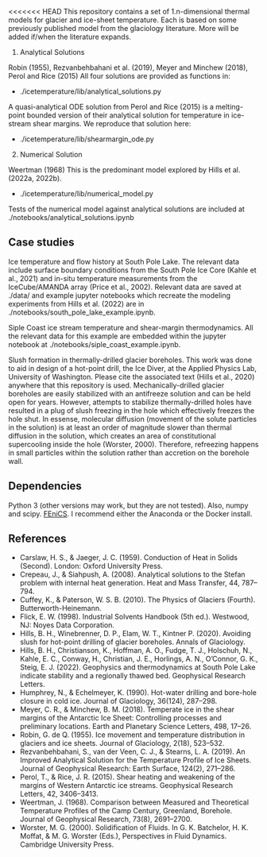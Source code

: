 <<<<<<< HEAD
This repository contains a set of 1.n-dimensional thermal models for glacier and ice-sheet temperature. Each is based on some previously published model from the glaciology literature. More will be added if/when the literature expands.

1) Analytical Solutions

Robin (1955), Rezvanbehbahani et al. (2019), Meyer and Minchew (2018), Perol and Rice (2015)
All four solutions are provided as functions in:
- ./icetemperature/lib/analytical_solutions.py

A quasi-analytical ODE solution from Perol and Rice (2015) is a melting-point bounded version of their analytical solution for temperature in ice-stream shear margins. We reproduce that solution here:
- ./icetemperature/lib/shearmargin_ode.py

2) Numerical Solution

Weertman (1968)
This is the predominant model explored by Hills et al. (2022a, 2022b).
- ./icetemperature/lib/numerical_model.py

Tests of the numerical model against analytical solutions are included at ./notebooks/analytical_solutions.ipynb

Case studies
---

Ice temperature and flow history at South Pole Lake. The relevant data include surface boundary conditions from the South Pole Ice Core (Kahle et al., 2021) and in-situ temperature measurements from the IceCube/AMANDA array (Price et al., 2002). Relevant data are saved at ./data/ and example jupyter notebooks which recreate the modeling experiments from Hills et al. (2022) are in ./notebooks/south_pole_lake_example.ipynb.

Siple Coast ice stream temperature and shear-margin thermodynamics. All the relevant data for this example are embedded within the jupyter notebook at ./notebooks/siple_coast_example.ipynb.


Slush formation in thermally-drilled glacier boreholes. This work was done to aid in design of a hot-point drill, the Ice Diver, at the Applied Physics Lab, University of Washington. Please cite the associated text (Hills et al., 2020) anywhere that this repository is used. Mechanically-drilled glacier boreholes are easily stabilized with an antifreeze solution and can be held open for years. However, attempts to stabilize thermally-drilled holes have resulted in a plug of slush freezing in the hole which effectively freezes the hole shut. In essense, molecular diffusion (movement of the solute particles in the solution) is at least an order of magnitude slower than thermal diffusion in the solution, which creates an area of constitutional supercooling inside the hole (Worster, 2000). Therefore, refreezing happens in small particles within the solution rather than accretion on the borehole wall.

Dependencies
---

Python 3 (other versions may work, but they are not tested). Also, numpy and scipy.
[FEniCS]. I recommend either the Anaconda or the Docker install.

References
---

- Carslaw, H. S., & Jaeger, J. C. (1959). Conduction of Heat in Solids (Second). London: Oxford University Press.
- Crepeau, J., & Siahpush, A. (2008). Analytical solutions to the Stefan problem with internal heat generation. Heat and Mass Transfer, 44, 787–794.
- Cuffey, K., & Paterson, W. S. B. (2010). The Physics of Glaciers (Fourth). Butterworth-Heinemann.
- Flick, E. W. (1998). Industrial Solvents Handbook (5th ed.). Westwood, NJ: Noyes Data Corporation.
- Hills, B. H., Winebrenner, D. P., Elam, W. T., Kintner P. (2020). Avoiding slush for hot-point drilling of glacier boreholes. Annals of Glaciology.
- Hills, B. H., Christianson, K., Hoffman, A. O., Fudge, T. J., Holschuh, N., Kahle, E. C., Conway, H., Christian, J. E., Horlings, A. N., O’Connor, G. K., Steig, E. J. (2022). Geophysics and thermodynamics at South Pole Lake indicate stability and a regionally thawed bed. Geophysical Research Letters.
- Humphrey, N., & Echelmeyer, K. (1990). Hot-water drilling and bore-hole closure in cold ice. Journal of Glaciology, 36(124), 287–298.
- Meyer, C. R., & Minchew, B. M. (2018). Temperate ice in the shear margins of the Antarctic Ice Sheet: Controlling processes and preliminary locations. Earth and Planetary Science Letters, 498, 17–26.
- Robin, G. de Q. (1955). Ice movement and temperature distribution in glaciers and ice sheets. Journal of Glaciology, 2(18), 523–532.
- Rezvanbehbahani, S., van der Veen, C. J., & Stearns, L. A. (2019). An Improved Analytical Solution for the Temperature Profile of Ice Sheets. Journal of Geophysical Research: Earth Surface, 124(2), 271–286.
- Perol, T., & Rice, J. R. (2015). Shear heating and weakening of the margins of Western Antarctic ice streams. Geophysical Research Letters, 42, 3406–3413.
- Weertman, J. (1968). Comparison between Measured and Theoretical Temperature Profiles of the Camp Century, Greenland, Borehole. Journal of Geophysical Research, 73(8), 2691–2700.
- Worster, M. G. (2000). Solidification of Fluids. In G. K. Batchelor, H. K. Moffat, & M. G. Worster (Eds.), Perspectives in Fluid Dynamics. Cambridge University Press.

[FEniCS]: https://fenicsproject.org/
